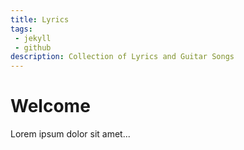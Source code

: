 ```yaml
---
title: Lyrics
tags: 
 - jekyll
 - github
description: Collection of Lyrics and Guitar Songs
---
```


# Welcome

Lorem ipsum dolor sit amet...